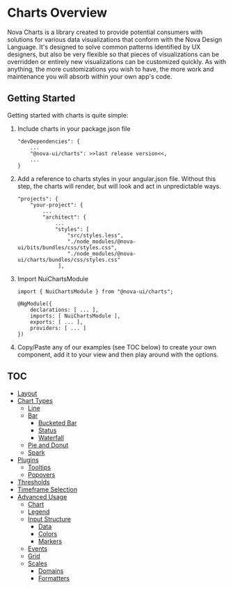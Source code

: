 # Charts Overview

Nova Charts is a library created to provide potential consumers with solutions for various data visualizations that conform with the Nova Design Language. It's designed to solve common patterns identified by UX designers, but also be very flexible so that pieces of visualizations can be overridden or entirely new visualizations can be customized quickly. As with anything, the more customizations you wish to have, the more work and maintenance you will absorb within your own app's code.

## Getting Started

Getting started with charts is quite simple:

1.  Include charts in your package.json file

        "devDependencies": {
            ...
            "@nova-ui/charts": >>last release version<<,
            ...
        }

2.  Add a reference to charts styles in your angular.json file. Without this step, the charts will render, but will look and act in unpredictable ways.

        "projects": {
            "your-project": {
                ...
                "architect": {
                    ...
                    "styles": [
                        "src/styles.less",
                        "./node_modules/@nova-ui/bits/bundles/css/styles.css",
                        "./node_modules/@nova-ui/charts/bundles/css/styles.css"
                     ],

3.  Import NuiChartsModule

        import { NuiChartsModule } from "@nova-ui/charts";

        @NgModule({
            declarations: [ ... ],
            imports: [ NuiChartsModule ],
            exports: [ ... ],
            providers: [ ... ]
        })

4.  Copy/Paste any of our examples (see TOC below) to create your own component, add it to your view and then play around with the options.

## TOC

-   [Layout](./additional-documentation/layout.html)
-   [Chart Types](./additional-documentation/chart-types.html)
    -   [Line](./additional-documentation/chart-types/line.html)
    -   [Bar](./additional-documentation/chart-types/bar.html)
        -   [Bucketed Bar](./additional-documentation/chart-types/bar/bucketed-bar.html)
        -   [Status](./additional-documentation/chart-types/bar/status.html)
        -   [Waterfall](./additional-documentation/chart-types/bar/waterfall.html)
    -   [Pie and Donut](./additional-documentation/chart-types/pie-and-donut.html)
    -   [Spark](./additional-documentation/chart-types/spark.html)
-   [Plugins](./additional-documentation/plugins.html)
    -   [Tooltips](./additional-documentation/plugins/tooltips.html)
    -   [Popovers](./additional-documentation/plugins/popovers.html)
-   [Thresholds](./additional-documentation/thresholds.html)
-   [Timeframe Selection](./additional-documentation/timeframe-selection.html)
-   [Advanced Usage](./additional-documentation/advanced-usage.html)
    -   [Chart](./additional-documentation/advanced-usage/chart.html)
    -   [Legend](./additional-documentation/advanced-usage/legend.html)
    -   [Input Structure](./additional-documentation/advanced-usage/input-structure.html)
        -   [Data](./additional-documentation/advanced-usage/input-structure/data.html)
        -   [Colors](./additional-documentation/advanced-usage/input-structure/colors.html)
        -   [Markers](./additional-documentation/advanced-usage/input-structure/markers.html)
    -   [Events](./additional-documentation/advanced-usage/events.html)
    -   [Grid](./additional-documentation/advanced-usage/grid.html)
    -   [Scales](./additional-documentation/advanced-usage/scales.html)
        -   [Domains](./additional-documentation/advanced-usage/scales/domains.html)
        -   [Formatters](./additional-documentation/advanced-usage/scales/formatters.html)
